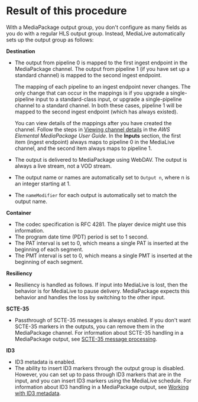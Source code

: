 # Result of this procedure<a name="mediapackage-create-result"></a>

With a MediaPackage output group, you don't configure as many fields as you do with a regular HLS output group\. Instead, MediaLive automatically sets up the output group as follows:

**Destination**
+ The output from pipeline 0 is mapped to the first ingest endpoint in the MediaPackage channel\. The output from pipeline 1 \(if you have set up a standard channel\) is mapped to the second ingest endpoint\.

  The mapping of each pipeline to an ingest endpoint never changes\. The only change that can occur in the mappings is if you upgrade a single\-pipeline input to a standard\-class input, or upgrade a single\-pipeline channel to a standard channel\. In both these cases, pipeline 1 will be mapped to the second ingest endpoint \(which has always existed\)\.

  You can view details of the mappings after you have created the channel\. Follow the steps in [Viewing channel details](https://docs.aws.amazon.com/mediapackage/latest/ug/channels-view) in the *AWS Elemental MediaPackage User Guide*\. In the **Inputs** section, the first item \(ingest endpoint\) always maps to pipeline 0 in the MediaLive channel, and the second item always maps to pipeline 1\.
+ The output is delivered to MediaPackage using WebDAV\. The output is always a live stream, not a VOD stream\.
+ The output name or names are automatically set to `Output n`, where n is an integer starting at 1\. 
+ The `nameModifier` for each output is automatically set to match the output name\.

**Container**
+ The codec specification is RFC 4281\. The player device might use this information\.
+ The program date time \(PDT\) period is set to 1 second\.
+ The PAT interval is set to 0, which means a single PAT is inserted at the beginning of each segment\.
+ The PMT interval is set to 0, which means a single PMT is inserted at the beginning of each segment\.

**Resiliency**
+ Resiliency is handled as follows\. If input into MediaLive is lost, then the behavior is for MediaLive to pause delivery\. MediaPackage expects this behavior and handles the loss by switching to the other input\.

**SCTE\-35**
+ Passthrough of SCTE\-35 messages is always enabled\. If you don't want SCTE\-35 markers in the outputs, you can remove them in the MediaPackage channel\. For information about SCTE\-35 handling in a MediaPackage output, see [SCTE\-35 message processing](scte-35-message-processing.md)\.

**ID3**
+ ID3 metadata is enabled\.
+ The ability to insert ID3 markers through the output group is disabled\. However, you can set up to pass through ID3 markers that are in the input, and you can insert ID3 markers using the MediaLive schedule\. For information about ID3 handling in a MediaPackage output, see [Working with ID3 metadata](id3-metadata.md)\.